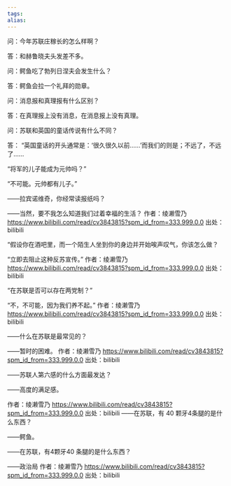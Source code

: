 ```yaml
---
tags: 
alias:
---
```

问：今年苏联庄稼长的怎么样啊？

答：和赫鲁晓夫头发差不多。

问：鳄鱼吃了勃列日涅夫会发生什么？

答：鳄鱼会拉一个礼拜的勋章。

问：消息报和真理报有什么区别？

答：在真理报上没有消息，在消息报上没有真理。

问：苏联和英国的童话传说有什么不同？

答： “英国童话的开头通常是：‘很久很久以前……’而我们的则是；不远了，不远了…… 


“将军的儿子能成为元帅吗？”

“不可能。元帅都有儿子。” 


——拉宾诺维奇，你经常读报纸吗？

——当然，要不我怎么知道我们过着幸福的生活？ 作者：绫濑雪乃 https://www.bilibili.com/read/cv3843815?spm_id_from=333.999.0.0 出处：bilibili


“假设你在酒吧里，而一个陌生人坐到你的身边并开始唉声叹气，你该怎么做？

“立即去阻止这种反苏宣传。” 作者：绫濑雪乃 https://www.bilibili.com/read/cv3843815?spm_id_from=333.999.0.0 出处：bilibili

“在苏联是否可以存在两党制？”

“不，不可能，因为我们养不起。” 作者：绫濑雪乃 https://www.bilibili.com/read/cv3843815?spm_id_from=333.999.0.0 出处：bilibili

——什么在苏联是最常见的？

——暂时的困难。 作者：绫濑雪乃 https://www.bilibili.com/read/cv3843815?spm_id_from=333.999.0.0 出处：bilibili

——苏联人第六感的什么方面最发达？

——高度的满足感。

 作者：绫濑雪乃 https://www.bilibili.com/read/cv3843815?spm_id_from=333.999.0.0 出处：bilibili
——在苏联，有 40 颗牙4条腿的是什么东西？

——鳄鱼。

——在苏联，有4颗牙40 条腿的是什么东西？

——政治局 作者：绫濑雪乃 https://www.bilibili.com/read/cv3843815?spm_id_from=333.999.0.0 出处：bilibili